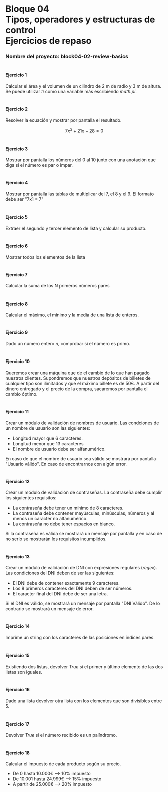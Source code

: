# **Bloque 04 <br> Tipos, operadores y estructuras de control <br> Ejercicios de repaso**

### **Nombre del proyecto:** block04-02-review-basics

#

#### **Ejercicio 1**

Calcular el área y el volumen de un cilindro de 2 m de radio y 3 m de altura. Se puede utilizar $\pi$ como una variable más escribiendo *math.pi*.

#

#### **Ejercicio 2**

Resolver la ecuación y mostrar por pantalla el resultado.

$$7x^2+21x-28 = 0$$

#

#### **Ejercicio 3**

Mostrar por pantalla los números del 0 al 10 junto con una anotación que diga si el número es par o impar.

#

#### **Ejercicio 4**

Mostrar por pantalla las tablas de multiplicar del 7, el 8 y el 9. El formato debe ser "7x1 = 7"

#

#### **Ejercicio 5**

Extraer el segundo y tercer elemento de lista y calcular su producto.

#

#### **Ejercicio 6**

Mostrar todos los elementos de la lista

#

#### **Ejercicio 7**

Calcular la suma de los N primeros números pares

#

#### **Ejercicio 8**

Calcular el máximo, el mínimo y la media de una lista de enteros.

#

#### **Ejercicio 9**

Dado un número entero $n$, comprobar si el número es primo.

#

#### **Ejercicio 10**

Queremos crear una máquina que de el cambio de lo que han pagado nuestros clientes. Supondremos que nuestros depósitos de billetes de cualquier tipo son ilimitados y que el máximo billete es de 50€. A partir del dinero entregado y el precio de la compra, sacaremos por pantalla el cambio óptimo.

#

#### **Ejercicio 11**

Crear un módulo de validación de nombres de usuario. Las condciones de un nombre de usuario son las siguientes:

+ Longitud mayor que 6 caracteres.
+ Longitud menor que 13 caracteres
+ El nombre de usuario debe ser alfanumérico.

En caso de que el nombre de usuario sea válido se mostrará por pantalla "Usuario válido". En caso de encontrarnos con algún error. 

#

#### **Ejercicio 12**

Crear un módulo de validación de contraseñas. La contraseña debe cumplir los siguientes requisitos:

+ La contraseña debe tener un mínimo de 8 caracteres.
+ La contraseña debe contener mayúsculas, minúsculas, números y al menos un caracter no alfanumérico.
+ La contraseña no debe tener espacios en blanco.

Si la contraseña es válida se mostrará un mensaje por pantalla y en caso de no serlo se mostrarán los requisitos incumplidos.

#

#### **Ejercicio 13**

Crear un módulo de validación de DNI con expresiones regulares (*regex*). Las condiciones del DNI deben de ser las siguientes:
+ El DNI debe de contener exactamente 9 caracteres.
+ Los 8 primeros caracteres del DNI deben de ser números.
+ El caracter final del DNI debe de ser una letra.

Si el DNI es válido, se mostrará un mensaje por pantalla "DNI Válido". De lo contrario se mostrará un mensaje de error.

#

#### **Ejercicio 14**
Imprime un string con los caracteres de las posiciones en índices pares.

#

#### **Ejercicio 15**
Existiendo dos listas, devolver *True* si el primer y último elemento de las dos listas son iguales.

#

#### **Ejercicio 16**
Dado una lista devolver otra lista con los elementos que son divisibles entre 5.

#

#### **Ejercicio 17**
Devolver *True* si el número recibido es un palíndromo.

#

#### **Ejercicio 18**
Calcular el impuesto de cada producto según su precio.
+ De 0 hasta 10.000€ --> 10% impuesto
+ De 10.001 hasta 24.999€ --> 15% impuesto
+ A partir de 25.000€ --> 20% impuesto